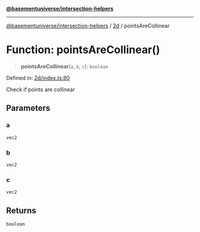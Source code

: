 [**@basementuniverse/intersection-helpers**](../../README.md)

***

[@basementuniverse/intersection-helpers](../../README.md) / [2d](../README.md) / pointsAreCollinear

# Function: pointsAreCollinear()

> **pointsAreCollinear**(`a`, `b`, `c`): `boolean`

Defined in: [2d/index.ts:80](https://github.com/basementuniverse/intersection-helpers/blob/ede9ecb18a1386abf90747a70ee9f16c34ce6207/src/2d/index.ts#L80)

Check if points are collinear

## Parameters

### a

`vec2`

### b

`vec2`

### c

`vec2`

## Returns

`boolean`
